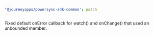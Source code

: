 ```yaml
---
'@journeyapps/powersync-sdk-common': patch
---
```


Fixed default onError callback for watch() and onChange() that used an unbounded member.
